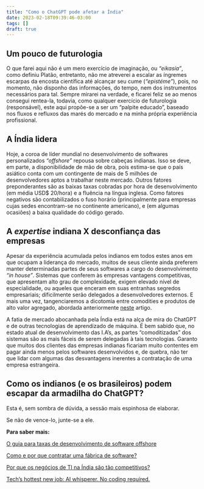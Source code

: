 ```yaml
---
title: "Como o ChatGPT pode afetar a Índia"
date: 2023-02-18T09:39:46-03:00
tags: []
draft: true
---
```


## Um pouco de futurologia

O que farei aqui não é um mero exercício de imaginação, ou *“eikasía”*, como definiu Platão, entretanto, não me atreverei a escalar as íngremes escarpas da encosta científica até alcançar seu cume (*“epistéme”*), pois, no momento, não disponho das informações, do tempo, nem dos instrumentos necessários para tal. Sempre mirarei na verdade, e ficarei feliz se ao menos consegui rentea-la, todavia, como qualquer exercício de  futurologia (responsável), este aqui propõe-se a ser um “palpite educado”, baseado nos fluxos e refluxos das marés do mercado e na minha própria experiência profissional.

## A Índia lidera

Hoje, a coroa de líder mundial no desenvolvimento de softwares personalizados *“offshore”* repousa sobre cabeças indianas.  Isso se deve, em parte, a disponibilidade de mão de obra, pois estima-se que o país asiático conta com um contingente de mais de 5 milhões de desenvolvedores aptos a trabalhar neste mercado. Outros fatores preponderantes são as baixas taxas cobradas por hora de desenvolvimento (em média USD$ 20/hora) e a fluência na língua inglesa. Como fatores negativos são contabilizados o fuso horário (principalmente para empresas cujas sedes encontram-se no continente americano), e (em algumas ocasiões) a baixa qualidade do código gerado.

## A *expertise* indiana X desconfiança das empresas

Apesar da experiência acumulada pelos indianos em todos estes anos em que ocupam a liderança do mercado, muitos de seus cliente ainda preferem manter determinadas partes de seus softwares a cargo do desenvolvimento *“in house”*. Sistemas que conferem às empresas vantagens competitivas, que apresentam alto grau de complexidade, exigem elevado nível de especialidade, ou  aqueles que enceram em suas entranhas segredos empresariais; dificilmente serão delegados a desenvolvedores externos. E mais uma vez, tangenciaremos a dicotomia entre comodities e produtos de alto valor agregado, abordada anteriormente [neste](https://carlosamorim.dev.br/post/zona_commodities_vs_chatgpt/) artigo. 

A fatia de mercado abocanhada pela Índia está na alça de mira do ChatGPT e de outras tecnologias de aprendizado de máquina. É bem sabido que, no estado atual de desenvolvimento das I.A’s, as partes “comoditizadas” dos sistemas são as mais fáceis de serem delegadas à tais tecnologias. Garanto que muitos dos clientes das empresas indianas ficariam muito contentes em pagar ainda menos pelos softwares desenvolvidos e, de quebra, não ter que lidar com algumas das desvantagens inerentes a contratação de uma empresa estrangeira.

## Como os indianos (e os brasileiros) podem escapar da armadilha do ChatGPT?

Esta é, sem sombra de dúvida, a sessão mais espinhosa de elaborar. 

 Se não de vence-lo, junte-se a ele.







**Para saber mais:**

[O guia para taxas de desenvolvimento de software offshore](https://cynoteck.com/pt/blog-post/guide-to-offshore-software-development-rates/)

[Como e por que contratar uma fábrica de software?](https://uds.com.br/blog/como-contratar-fabrica-de-software/)

[Por que os negócios de TI na Índia são tão competitivos?](https://www.sebrae.com.br/sites/PortalSebrae/artigos/por-que-os-negocios-de-ti-na-india-sao-tao-competitivos,d87a5415e6433410VgnVCM1000003b74010aRCRD)

[Tech’s hottest new job: AI whisperer. No coding required.](https://www.washingtonpost.com/technology/2023/02/25/prompt-engineers-techs-next-big-job/)

